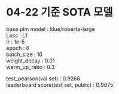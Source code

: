 # 04-22 기준 SOTA 모델
base plm model : klue/roberta-large  
Loss : L1  
lr : 1e-5  
epoch : 6  
batch_size : 16  
weight_decay : 0.01  
warm_up_ratio : 0.3  


test_pearson(val set) : 0.9266  
leaderboard score(test set, public) : 0.9075  
